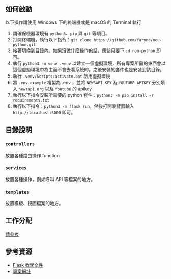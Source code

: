 ## 如何啟動
以下操作請使用 Windows 下的終端機或是 macOS 的 Terminal 執行

1. 請確保機器環境有 `python3`、`pip` 與 `git` 等項目。
2. 打開終端機，執行以下指令：`git clone https://github.com/faryne/nou-python.git`
3. 接著切換到目錄內。如果沒做什麼操作的話，應該只要下 `cd nou-python` 即可。
4. 執行 `python3 -m venv .venv` 以建立一個虛擬環境，所有專案所需的東西會以這個虛擬環境中為主而不會去看系統的。之後安裝的套件也是安裝到該目錄。
5. 執行 `.venv/Scripts/activate.bat` 啟用虛擬環境
6. 將 `.env.example` 複製為 .env ，並將 `NEWSAPI_KEY` 及 `YOUTUBE_APIKEY` 分別填入 `newsapi.org` 以及 `Youtube` 的 apikey
7. 執行以下指令安裝所需要的 python 套件：`python3 -m pip install -r requirements.txt`
8. 執行以下指令：`python3 -m flask run`，然後打開瀏覽器輸入 `http://localhost:5000` 即可。

## 目錄說明
### `controllers`
放置各種路由操作 function 

### `services`
放置各種操作，例如呼叫 API 等檔案的地方。

### `templates`
放置模板、視圖檔案的地方。

## 工作分配
[請參考](./todos.md)

## 參考資源
* [Flask 教學文件](https://dormousehole.readthedocs.io/en/latest/)
* [專案網址](https://nou-python.maid.tw)

